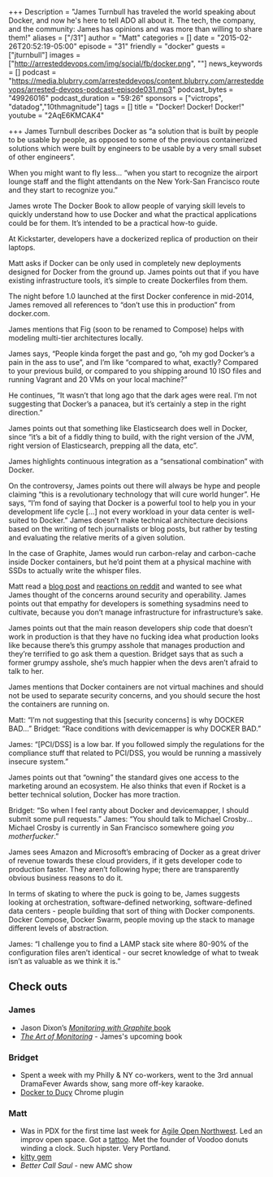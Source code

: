+++
Description = "James Turnbull has traveled the world speaking about Docker, and now he's here to tell ADO all about it. The tech, the company, and the community: James has opinions and was more than willing to share them!"
aliases = ["/31"]
author = "Matt"
categories = []
date = "2015-02-26T20:52:19-05:00"
episode = "31"
friendly = "docker"
guests = ["jturnbull"]
images = ["http://arresteddevops.com/img/social/fb/docker.png", ""]
news_keywords = []
podcast = "https://media.blubrry.com/arresteddevops/content.blubrry.com/arresteddevops/arrested-devops-podcast-episode031.mp3"
podcast_bytes = "49926016"
podcast_duration = "59:26"
sponsors = ["victrops", "datadog","10thmagnitude"]
tags = []
title = "Docker! Docker! Docker!"
youtube = "2AqE6KMCAK4"

+++
James Turnbull describes Docker as “a solution that is built by people to be usable by people, as opposed to some of the previous containerized solutions which were built by engineers to be usable by a very small subset of other engineers”.

When you might want to fly less… “when you start to recognize the airport lounge staff and the flight attendants on the New York-San Francisco route and they start to recognize you.”

James wrote The Docker Book to allow people of varying skill levels to quickly understand how to use Docker and what the practical applications could be for them. It’s intended to be a practical how-to guide.

At Kickstarter, developers have a dockerized replica of production on their laptops.

Matt asks if Docker can be only used in completely new deployments designed for Docker from the ground up. James points out that if you have existing infrastructure tools, it’s simple to create Dockerfiles from them.

The night before 1.0 launched at the first Docker conference in mid-2014, James removed all references to “don’t use this in production” from docker.com.

James mentions that Fig (soon to be renamed to Compose) helps with modeling multi-tier architectures locally.

James says, “People kinda forget the past and go, “oh my god Docker’s a pain in the ass to use”, and I’m like “compared to what, exactly? Compared to your previous build, or compared to you shipping around 10 ISO files and running Vagrant and 20 VMs on your local machine?”

He continues, “It wasn’t that long ago that the dark ages were real. I’m not suggesting that Docker’s a panacea, but it’s certainly a step in the right direction.”

James points out that something like Elasticsearch does well in Docker, since “it’s a bit of a fiddly thing to build, with the right version of the JVM, right version of Elasticsearch, prepping all the data, etc”.

James highlights continuous integration as a “sensational combination” with Docker.

On the controversy, James points out there will always be hype and people claiming “this is a revolutionary technology that will cure world hunger”. He says, “I’m fond of saying that Docker is a powerful tool to help you in your development life cycle [...] not every workload in your data center is well-suited to Docker.” James doesn’t make technical architecture decisions based on the writing of tech journalists or blog posts, but rather by testing and evaluating the relative merits of a given solution.

In the case of Graphite, James would run carbon-relay and carbon-cache inside Docker containers, but he’d point them at a physical machine with SSDs to actually write the whisper files.

Matt read a <a href="http://iops.io/blog/docker-hype/" target="_blank">blog post</a> and <a href="http://www.reddit.com/r/sysadmin/comments/2v4fqe/docker_is_fundamentally_flawed_useless_hype/" target="_blank">reactions on reddit</a> and wanted to see what James thought of the concerns around security and operability. James points out that empathy for developers is something sysadmins need to cultivate, because you don’t manage infrastructure for infrastructure’s sake.

James points out that the main reason developers ship code that doesn’t work in production is that they have no fucking idea what production looks like because there’s this grumpy asshole that manages production and they’re terrified to go ask them a question. Bridget says that as such a former grumpy asshole, she’s much happier when the devs aren’t afraid to talk to her.

James mentions that Docker containers are not virtual machines and should not be used to separate security concerns, and you should secure the host the containers are running on.

Matt: “I’m not suggesting that this [security concerns] is why DOCKER BAD…” Bridget: “Race conditions with devicemapper is why DOCKER BAD.”

James: “[PCI/DSS] is a low bar. If you followed simply the regulations for the compliance stuff that related to PCI/DSS, you would be running a massively insecure system.”

James points out that “owning” the standard gives one access to the marketing around an ecosystem. He also thinks that even if Rocket is a better technical solution, Docker has more traction.

Bridget: “So when I feel ranty about Docker and devicemapper, I should submit some pull requests.” James: “You should talk to Michael Crosby... Michael Crosby is currently in San Francisco somewhere going <em>you motherfucker</em>.”

James sees Amazon and Microsoft’s embracing of Docker as a great driver of revenue towards these cloud providers, if it gets developer code to production faster. They aren’t following hype; there are transparently obvious business reasons to do it.

In terms of skating to where the puck is going to be, James suggests looking at orchestration, software-defined networking, software-defined data centers - people building that sort of thing with Docker components. Docker Compose, Docker Swarm, people moving up the stack to manage different levels of abstraction.

James: “I challenge you to find a LAMP stack site where 80-90% of the configuration files aren’t identical - our secret knowledge of what to tweak isn’t as valuable as we think it is.”
<h2>Check outs</h2>
<h3>James</h3>
<ul>
	<li>Jason Dixon’s <a href="http://shop.oreilly.com/product/0636920035794.do" target="_blank"><em>Monitoring with Graphite</em> book</a></li>
	<li><a href="http://artofmonitoring.com/" target="_blank"><em>The Art of Monitoring</em></a> - James's upcoming book</li>
</ul>
<h3>Bridget</h3>
<ul>
	<li>Spent a week with my Philly &amp; NY co-workers, went to the 3rd annual DramaFever Awards show, sang more off-key karaoke.</li>
	<li><a href="http://github.com/paulczar/docker-to-ducy" target="_blank">Docker to Ducy</a> Chrome plugin</li>
</ul>
<h3>Matt</h3>
<ul>
	<li>Was in PDX for the first time last week for <a href="http://agileopennorthwest.org/2015.php" target="_blank">Agile Open Northwest</a>. Led an improv open space. Got a <a href="http://instagram.com/p/zEQeJImEtn" target="_blank">tattoo</a>. Met the founder of Voodoo donuts winding a clock. Such hipster. Very Portland.</li>
	<li><a href="http://github.com/bryanwoods/kitty" target="_blank">kitty gem</a></li>
	<li><em>Better Call Saul</em> - new AMC show</li>
</ul>
